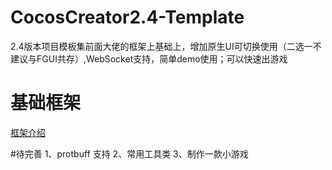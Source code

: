 # CocosCreator2.4-Template
2.4版本项目模板集前面大佬的框架上基础上，增加原生UI可切换使用（二选一不建议与FGUI共存）,WebSocket支持，简单demo使用；可以快速出游戏
# 基础框架 
[框架介绍](https://github.com/yanmingjie0223/CocosCreator)

#待完善
1、protbuff 支持
2、常用工具类
3、制作一款小游戏
